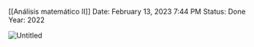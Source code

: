 [[Análisis matemático II]]
Date: February 13, 2023 7:44 PM
Status: Done
Year: 2022

![Untitled](Images/Función%20diferenciable%20en%20un%20punto/Untitled.png)

